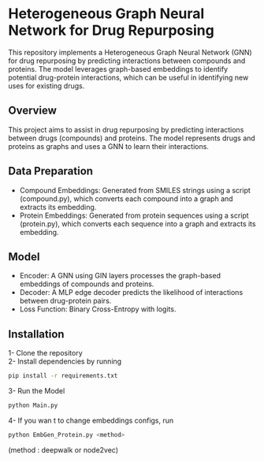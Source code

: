 
# Heterogeneous Graph Neural Network for Drug Repurposing

This repository implements a Heterogeneous Graph Neural Network (GNN) for drug repurposing by predicting interactions between compounds and proteins. The model leverages graph-based embeddings to identify potential drug-protein interactions, which can be useful in identifying new uses for existing drugs.
## Overview

This project aims to assist in drug repurposing by predicting interactions between drugs (compounds) and proteins. The model represents drugs and proteins as graphs and uses a GNN to learn their interactions.
## Data Preparation

- Compound Embeddings: Generated from SMILES strings using a script (compound.py), which converts each compound into a graph and extracts its embedding.
- Protein Embeddings: Generated from protein sequences using a script (protein.py), which converts each sequence into a graph and extracts its embedding.
## Model

- Encoder: A GNN using GIN layers processes the graph-based embeddings of compounds and proteins.
- Decoder: A MLP edge decoder predicts the likelihood of interactions between drug-protein pairs.
- Loss Function: Binary Cross-Entropy with logits.
## Installation

1- Clone the repository\
2- Install dependencies by running 
``` bash
pip install -r requirements.txt
```
3- Run the Model
``` bash
python Main.py
```
4- If you wan t to change embeddings configs, run
``` bash
python EmbGen_Protein.py <method>
```
(method : deepwalk or node2vec)